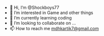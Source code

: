 - 👋 Hi, I’m @Shockboys77
- 👀 I’m interested in Game and other things
- 🌱 I’m currently learning coding
- 💞️ I’m looking to collaborate on ...
- 📫 How to reach me mdhkartik7@gmail.com

<!---
Shockboys77/Shockboys77 is a ✨ special ✨ repository because its `README.md` (this file) appears on your GitHub profile.
You can click the Preview link to take a look at your changes.
--->
